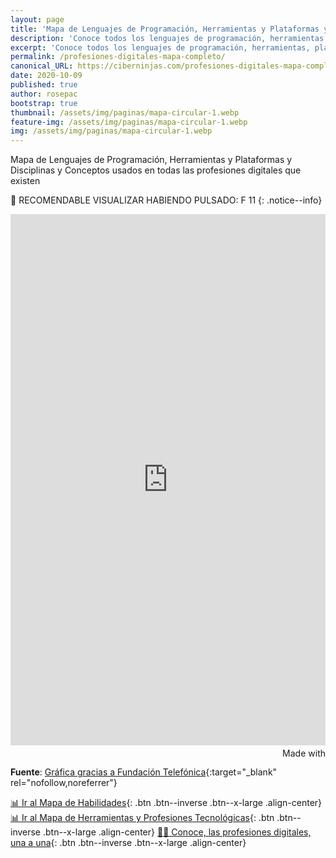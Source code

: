 ```yaml
---
layout: page
title: 'Mapa de Lenguajes de Programación, Herramientas y Plataformas y Disciplinas y Conceptos usados en todas las profesiones digitales que existen'
description: 'Conoce todos los lenguajes de programación, herramientas, plataformas y displicinas diferentes que existen dentro del mundo de la tecnología'
excerpt: 'Conoce todos los lenguajes de programación, herramientas, plataformas y displicinas diferentes que existen dentro del mundo de la tecnología'
permalink: /profesiones-digitales-mapa-completo/
canonical_URL: https://ciberninjas.com/profesiones-digitales-mapa-completo/
date: 2020-10-09
published: true
author: rosepac
bootstrap: true
thumbnail: /assets/img/paginas/mapa-circular-1.webp
feature-img: /assets/img/paginas/mapa-circular-1.webp
img: /assets/img/paginas/mapa-circular-1.webp
---
```


Mapa de Lenguajes de Programación, Herramientas y Plataformas y Disciplinas y Conceptos usados en todas las profesiones digitales que existen

🔎 RECOMENDABLE VISUALIZAR HABIENDO PULSADO: F 11
{: .notice--info}

<iframe src='https://public.flourish.studio/visualisation/1093121/embed' frameborder='0' scrolling='no' style='width:100%;height:850px;'></iframe><div style='width:100%!;margin-top:4px!important;text-align:right!important;'><a class='flourish-credit' href='https://public.flourish.studio/visualisation/1093121/?utm_source=embed&utm_campaign=visualisation/1093121' target='_top' style='text-decoration:none!important'><img alt='Made with Flourish' src='https://public.flourish.studio/resources/made_with_flourish.svg' style='width:105px!important;height:16px!important;border:none!important;margin:0!important;'> </a></div>

**Fuente**: [Gráfica gracias a Fundación Telefónica](https://twitter.com/EspacioFTef){:target="_blank" rel="nofollow,noreferrer"}

[📊 Ir al Mapa de Habilidades](/profesiones-digitales-mapas-habilidades/){: .btn .btn--inverse .btn--x-large .align-center}
[📊 Ir al Mapa de Herramientas y Profesiones Tecnológicas](/profesiones-digitales-mapa-herramientas-profesiones/){: .btn .btn--inverse .btn--x-large .align-center}
[👨‍💻 Conoce, las profesiones digitales, una a una](/profesiones-digitales/){: .btn .btn--inverse .btn--x-large .align-center}
